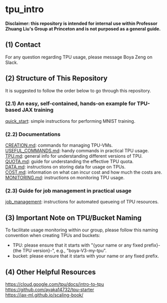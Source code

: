# tpu_intro

**Disclaimer: this repository is intended for internal use within Professor Zhuang Liu's Group at Princeton and is not purposed as a general guide.**

## (1) Contact

For any question regarding TPU usage, please message Boya Zeng on Slack.

## (2) Structure of This Repository

It is suggested to follow the order below to go through this repository.

### (2.1) An easy, self-contained, hands-on example for TPU-based JAX training
[quick_start](quick_start): simple instructions for performing MNIST training.

### (2.2) Documentations
[CREATION.md](CREATION.md): commands for managing TPU-VMs.<br>
[USEFUL_COMMANDS.md](USEFUL_COMMANDS.md): handy commands in practical TPU usage.<br>
[TPU.md](TPU.md): general info for understanding different versions of TPU.<br>
[QUOTA.md](QUOTA.md): guide for understanding the effective TPU quota.<br>
[DATA.md](DATA.md): instructions on storing data for usage on TPUs.<br>
[COST.md](COST.md): information on what can incur cost and how much the costs are.<br>
[MONITORING.md](MONITORING.md): instructions on monitoring TPU usage.

### (2.3) Guide for job management in practical usage
[job_management](job_management): instructions for automated queueing of TPU resources.

## (3) Important Note on TPU/Bucket Naming

To facilitate usage monitoring within our group, please follow this naming convention when creating TPUs and buckets:
- TPU: please ensure that it starts with "{your name or any fixed prefix}-{the TPU version}-", e.g., "boya-V3-my-tpu".
- bucket: please ensure that it starts with your name or any fixed prefix.

## (4) Other Helpful Resources
https://cloud.google.com/tpu/docs/intro-to-tpu<br>
https://github.com/ayaka14732/tpu-starter<br>
https://jax-ml.github.io/scaling-book/